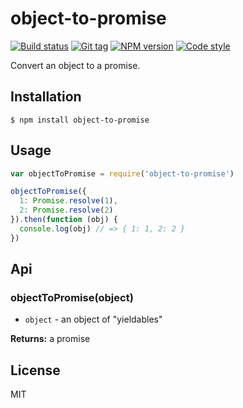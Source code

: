 
# object-to-promise

[![Build status][travis-image]][travis-url]
[![Git tag][git-image]][git-url]
[![NPM version][npm-image]][npm-url]
[![Code style][standard-image]][standard-url]

Convert an object to a promise.

## Installation

    $ npm install object-to-promise

## Usage

```js
var objectToPromise = require('object-to-promise')

objectToPromise({
  1: Promise.resolve(1),
  2: Promise.resolve(2)
}).then(function (obj) {
  console.log(obj) // => { 1: 1, 2: 2 }
})

```

## Api

### objectToPromise(object)

- `object` - an object of "yieldables"

**Returns:** a promise

## License

MIT

[travis-image]: https://img.shields.io/travis/micro-js/object-to-promise.svg?style=flat-square
[travis-url]: https://travis-ci.org/micro-js/object-to-promise
[git-image]: https://img.shields.io/github/tag/micro-js/object-to-promise.svg
[git-url]: https://github.com/micro-js/object-to-promise
[standard-image]: https://img.shields.io/badge/code%20style-standard-brightgreen.svg?style=flat
[standard-url]: https://github.com/feross/standard
[npm-image]: https://img.shields.io/npm/v/object-to-promise.svg?style=flat-square
[npm-url]: https://npmjs.org/package/object-to-promise
